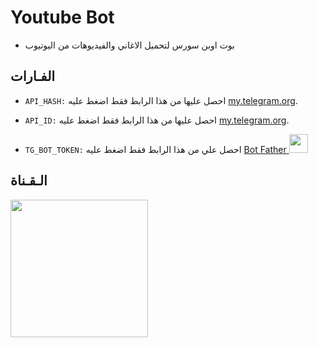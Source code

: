 # Youtube Bot 
- بوت اوبن سورس لتحميل الاغاني والفيديوهات من اليوتيوب 


## الفـارات

- `API_HASH:` احصل عليها من هذا الرابط فقط اضغط عليه [my.telegram.org](https://my.telegram.org).

- `API_ID:` احصل عليها من هذا الرابط فقط اضغط عليه  [my.telegram.org](https://my.telegram.org).

- `TG_BOT_TOKEN:` احصل علي من هذا الرابط فقط اضغط عليه  [Bot Father <img src="https://telegra.ph/file/8d80c13110506bf1cb58e.jpg" width="30" height="30">](https://telegram.dog/BotFather)


## الـقـناة ##
   <a href="https://t.me/JAIITHON"><img src="https://img.shields.io/badge/Source%20Dev%3F-here-inactive?&style=plastic?&logo=telegram" width=220px></a></p>
